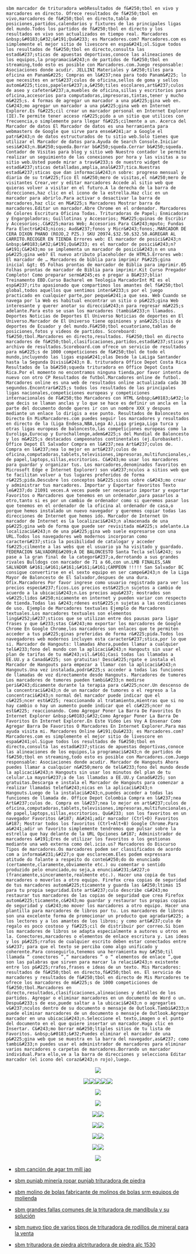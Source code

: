 
```
sbm marcador de trituradora webResultados de f&#250;tbol en vivo y marcadores en directo. Ofrece resultados de f&#250;tbol en vivo,marcadores de f&#250;tbol en directo,tabla de posiciones,partidos,calendarios y fixtures de las principales ligas del mundo.Todos los partidos de f&#250;tbol en directo y los resultados en vivo son actualizados en tiempo real. Marcadores &nbsp;&#0183;&#32;&#191;Qu&#233; es Marcadores.com? Marcadores.com es simplemente el mejor sitio de livescore en espa&#241;ol.Sigue todos los resultados de f&#250;tbol en directo,consulta las estad&#237;sticas de apuestas deportivas,conoce las alineaciones de los equipos,la programaci&#243;n de partidos de f&#250;tbol en streaming,todo esto es posible con Marcadores.com.Juego responsable: Asociaciones donde acudir. JELLINI Materiales y &#250;tiles para oficina en Panam&#225; Compras en l&#237;nea para todo Panam&#225; lo que necesites en art&#237;culos de oficina,sellos de goma y sellos autom&#225;ticos,papeler&#237;a,&#250;tiles escolares,art&#237;culos de aseo y cafeter&#237;a,muebles de oficina,sillas y escritorios para oficina,accesorios para computadoras,impresoras,tintas,tener y mucho m&#225;s. 4 formas de agregar un marcador a una p&#225;gina web en. C&#243;mo agregar un marcador a una p&#225;gina web en Internet Explorer.Es f&#225;cil crear un marcador personal en Internet Explorer (IE).Te permite tener acceso r&#225;pido a un sitio que utilices con frecuencia,o simplemente para llegar f&#225;cilmente a un. Acerca del Marcador de datos El Marcador de datos es una herramienta para webmasters de Google que sirve para ense&#241;ar a Google el patr&#243;n de datos estructurados de tu sitio web.Solo tienes que utilizar el Marcador de datos para.Ayuda de Search Console.Iniciar sesi&#243;n.B&#250;squeda.Borrar b&#250;squeda.Cerrar b&#250;squeda. Contador de Visitas para blog y sitio web Nuestro contador le permite realizar un seguimiento de las conexiones por hora y las visitas a su sitio web.Usted puede mirar a trav&#233;s de nuestro widget de estad&#237;sticas detalladas,amplia,anal&#237;tica.Nuestras estad&#237;sticas que dan informaci&#243;n sobre: progreso mensual y diaria de su tr&#225;fico El n&#250;mero de visitas,el n&#250;mero de visitantes Crear,ver y editar marcadores Accede al sitio web que quieras volver a visitar en el futuro.A la derecha de la barra de direcciones,haz clic en el icono de la estrella.Haz clic en un marcador para abrirlo.Para activar o desactivar la barra de marcadores,haz clic en M&#225;s Marcadores Mostrar barra de marcadores.Editar un marcador.Abre Chrome en el ordenador. Marcadores de Colores Escritura Oficina Todas. Trituradoras de Papel; Enmicadoras y Engargoladoras; Guillotinas y Accesorios; M&#225;quinas de Escribir y Accesorios;.C&#225;maras Web; Accesorios Para C&#243;mputo; Fundas Para Electr&#243;nicos; Aud&#237;fonos y Micr&#243;fonos;.MARCADOR DE CERA DIXON PHANO (ROJO,2 PZS.) SKU 20974.$32.50.$32.50.AGREGAR AL CARRITO.RECOGER EN TIENDA Errores web: El marcador de posici&#243;n &nbsp;&#0183;&#32;&#191;Qu&#233; es el marcador de posici&#243;n? &#191;C&#243;mo se implementa un marcador de posici&#243;n en una p&#225;gina web? El nuevo atributo placeholder de HTML5.Errores web: El marcador de … Marcadores de biblia para imprimir P&#225;gina inicial &gt; 05 Folhas prontas de marcador de Biblia para imprimir.05 Folhas prontas de marcador de Biblia para imprimir.Kit Curso Pregador Completo! Como preparar serm&#245;es e pregar a B&#237;blia! Treinamento EBD.Curso Bacharel em Teologia MarcadorInt MI es el esp&#237;ritu apasionado que compartimos los amantes del f&#250;tbol global,todos aquellos que sentimos inter&#233;s por el juego practicado en cualquier parte,por peque&#241;a que sea. Web Cuando se navega por la Web es habitual encontrar un sitio o p&#225;gina Web interesante y querer anotar su direcci&#243;n para regresar m&#225;s adelante.Para esto se usan los marcadores (tambi&#233;n llamados. Deportes Noticias de Deportes El Universo Noticias de deportes en El Universo.Marcador de El Universo tiene opiniones y an&#225;lisis de deportes de Ecuador y del mundo.F&#250;tbol ecuatoriano,tablas de posiciones,fotos y videos de partidos. Scoreboard: f&#250;tbol.Marcadores en directo,resultados. F&#250;tbol en directo marcadores de f&#250;tbol,clasificaciones,partidos,estad&#237;sticas y archivo de resultados.Scoreboard.com ofrece un servicio de resultados para m&#225;s de 1000 competiciones de f&#250;tbol de todo el mundo,incluyendo las ligas espa&#241;olas Desde la LaLiga Santander hasta la Segunda Divisi&#243;n B. trituradora Office Depot Costa Rica Resultados de la b&#250;squeda trituradora en Office Depot Costa Rica.Por el momento no encontramos ninguna tienda,por favor intenta de nuevo con otro CP Resultados de futbol.Marcadores online de futbol. Marcadores online es una web de resultados online actualizada cada 30 segundos.Encontrar&#225;s todos los resultados de las principales ligas nacionales,competiciones europeas y competiciones internacionales de F&#250;tbo Marcadores con HTML &nbsp;&#0183;&#32;lo que decis se llaman anclas y lo que se hace es definir un ancla en la parte del documento donde queres ir con un nombre XXX y despues mediante un enlace lo dirigis a ese punto. Resultados de Baloncesto en Directo En MisMarcadores.com puedes seguir los marcadores y resultados en directo de la (Liga Endesa,NBA,Lega A),Liga griega,Liga turca y otras ligas europeas de baloncesto,las competiciones europeas como la Euroliga,Eurocup y Eurochallenge,adem&#225;s del Mundial de Baloncesto y los m&#225;s destacados campeonatos continentales (ej.Eurobasket). Office Depot El Salvador Compra en l&#237;nea Art&#237;culos de. Compra en l&#237;nea lo mejor en art&#237;culos de oficina,computadoras,tablets,televisiones,impresoras,multifuncionales,cajas de papel,laptops,sillas,escritorios. C&#243;mo usar los marcadores para guardar y organizar tus. Los marcadores,denominados favoritos en Microsoft Edge e Internet Explorer) son v&#237;nculos a sitios web que te facilitan volver a tus lugares preferidos de forma r&#225;pida.Descubre los conceptos b&#225;sicos sobre c&#243;mo crear y administrar tus marcadores. Importar y Exportar favoritos Texto le&#237;do 21091 veces.A veces puede ser necesario importar y exportar Favoritos o Marcadores que tenemos en un ordenador,para pasarlos a otro,tanto si es por un cambio de ordenador como si queremos pasar los que tenemos en el ordenador de la oficina al ordenador de casa,o porque hemos instalado un nuevo navegador y queremos copiar todas las direcciones de Internet que hemos ido. Marcador de Internet Un marcador de Internet es la localizaci&#243;n almacenada de una p&#225;gina web de forma que puede ser revisitada m&#225;s adelante.La localizaci&#243;n de una p&#225;gina web suele expresarse con una URL.Todos los navegadores web modernos incorporan como caracter&#237;stica la posibilidad de catalogar y acceder f&#225;cilmente a las webs que el usuario ya ha visitado y guardado. FEDERACION SALVADORE&#209;A DE BALONCESTO Santa Tecla sell&#243; su pase a la gran final de la categor&#237;a,derrotando a sus grandes rivales Bulldogs con marcador de 71 a 66,con un.LMB FINALES,SAN SALVADOR &#161;&#161;&#161;&#161;&#161;CAMPEON !!!!! San Salvador BC consigue convertirse en el sexto equipo en ser campe&#243;n de la Liga Mayor de Baloncesto de El Salvador,despues de una dura. Ofix.Marcadores Por favor ingrese como usuario registrado para ver los precios espec&#237;ficos.Los precios est&#225;n sujetos a cambio de acuerdo a la ubicaci&#243;n.Los precios aqu&#237; mostrados son v&#225;lidos &#250;nicamente en internet y pueden variar con respecto de tienda.Todas las &#243;rdenes est&#225;n sujetas a las condiciones de uso. Ejemplo de Marcadores textuales Ejemplo de Marcadores textuales.Los marcadores textuales son elementos ling&#252;&#237;sticos que se utilizan entre dos pausas para ligar frases y que &#233;stas C&#243;mo exportar los marcadores de Google Chrome En Google Chrome,los marcadores son enlaces que te permiten acceder a tus p&#225;ginas preferidas de forma r&#225;pida.Todos los navegadores web modernos incluyen esta caracter&#237;stica,por lo que si. Marcador de Hangouts: llamadas Ahora,puedes llamar a cualquier tel&#233;fono del mundo con la aplicaci&#243;n Hangouts sin usar el plan de tarifas de tu m&#243;vil.&#161;Casi todas las llamadas a EE.UU.y a Canad&#225; son gratuitas! Desc&#225;rgate e instala el Marcador de Hangouts para empezar a llamar con la aplicaci&#243;n Hangouts.Una vez instalada,podr&#225;s acceder a todas las funciones de llamadas de voz directamente desde Hangouts. Marcadores de tumores Los marcadores de tumores pueden tambi&#233;n medirse peri&#243;dicamente durante la terapia para c&#225;ncer.Un descenso de la concentraci&#243;n de un marcador de tumores o el regreso a la concentraci&#243;n normal del marcador puede indicar que el c&#225;ncer est&#225; reaccionando al tratamiento,mientras que si no hay cambio o hay un aumento puede indicar que el c&#225;ncer no est&#225; reaccionando. Como Agregar Poner La Barra De Favoritos En Internet Explorer &nbsp;&#0183;&#32;Como Agregar Poner La Barra De Favoritos En Internet Explorer.En Este Video Les Voy A Ensenar Como Agregar Barra De Favoritos O Marcadores En Internet Explorer.Para mas ayuda visita mi. Marcadores Online &#191;Qu&#233; es Marcadores.com? Marcadores.com es simplemente el mejor sitio de livescore en espa&#241;ol.Sigue todos los resultados de f&#250;tbol en directo,consulta las estad&#237;sticas de apuestas deportivas,conoce las alineaciones de los equipos,la programaci&#243;n de partidos de f&#250;tbol en streaming,todo esto es posible con Marcadores.com.Juego responsable: Asociaciones donde acudir. Marcador de Hangouts Ahora puedes llamar a cualquier n&#250;mero de tel&#233;fono del mundo desde la aplicaci&#243;n Hangouts sin usar los minutos del plan de tu celular.La mayor&#237;a de las llamadas a EE.UU.y Canad&#225; son gratuitas.Descarga e instala el Marcador de Hangouts para comenzar a realizar llamadas telef&#243;nicas en la aplicaci&#243;n Hangouts.Luego de la instalaci&#243;n,puedes acceder a todas las funciones de llamada de. Office Depot Colombia Compra en l&#237;nea Art&#237;culos de. Compra en l&#237;nea lo mejor en art&#237;culos de oficina,computadoras,tablets,televisiones,impresoras,multifuncionales,cajas de papel,laptops,sillas,escritorios. Qu&#233; son los favoritos en un navegador Favoritos &#187; A&#241;adir marcador (Ctrl+D) Favoritos &#187; Mostrar todos los favoritos (Ctrl+Alt+B) Google Chrome.Para a&#241;adir un favorito simplemente tendremos que pulsar sobre la estrella que hay delante de la URL Opciones &#187; Administrador de marcadores &#191;Eres de utilizar los favoritos o los gestionas mediante una web externa como del.icio.us? Marcadores do Discurso Tipos de marcadores.Os marcadores podem ser classificados de acordo com a informa&#231;&#227;o que esclarecem.Eles podem expressara atitude do falante a respeito do conte&#250;do do enunciado (certamente,claramente,obviamente etc.) ou comentar o sentido produzido pelo enunciado,ou seja,a enuncia&#231;&#227;o (francamente,sinceramente,realmente etc.). Hacer una copia de tus marcadores o moverlos a otro equipo. Firefox crea copias de seguridad de tus marcadores autom&#225;ticamente y guarda las &#250;ltimas 15 para tu propia seguridad.Este art&#237;culo describe c&#243;mo restaurar tus marcadores de las copias de seguridad que crea Firefox autom&#225;ticamente,c&#243;mo guardar y restaurar tus propias copias de seguridad y c&#243;mo mover los marcadores a otro equipo. Hacer una plantilla para marcadores de libros por tu. Los marcadores de libros son una excelente forma de promocionar un producto que agradar&#225; a los lectores y a los amantes de los libros; y como art&#237;culo de regalo es poco costoso y f&#225;cil de distribuir por correo.Si bien los marcadores de libros se adapta especialmente a autores u otros en la. Conectores,marcadores o elementos de enlace escritura y. Las ideas y los p&#225;rrafos de cualquier escrito deben estar conectados entre s&#237; para que el texto se perciba como algo unificado y coherente.Para conseguirlo,tenemos una herramienta muy &#250;til llamada “ conectores ”,“ marcadores ” o “ elementos de enlace ”,que son las palabras que sirven para marcar la relaci&#243;n existente entre los p&#225;rrafos,frases e ideas de un texto. Mis Marcadores: resultados de f&#250;tbol en directo,f&#250;tbol en. El servicio de marcadores y resultados de f&#250;tbol en directo de Mis Marcadores te ofrece los marcadores de m&#225;s de 1000 competiciones de f&#250;tbol.Marcadores en directo,resultados,clasificaciones,alineaciones y detalles de los partidos. Agregar o eliminar marcadores en un documento de Word o un. Despu&#233;s de eso,puede saltar a la ubicaci&#243;n o agregarles v&#237;nculos dentro de su documento o mensaje de Outlook.Tambi&#233;n puede eliminar marcadores de un documento o mensaje de Outlook.Agregar marcador en una ubicaci&#243;n.Seleccione el texto,imagen o el punto del documento en el que quiere insertar un marcador.Haga clic en Insertar. C&#243;mo borrar m&#250;ltiples sitios de tu lista de Favoritos. &nbsp;&#0183;&#32;Puedes eliminar el marcador de una p&#225;gina web que se muestra en la barra del navegador,as&#237; como tambi&#233;n puedes usar el administrador de marcadores para eliminar varios marcadores o carpetas de marcadores.Borrando un marcador individual.Para ello,ve a la barra de direcciones y selecciona Editar marcador (el icono del coraz&#243;n rojo),luego. 
```

<div align="center">

<a href="https://es-crusher.shibang-china.com/github&k=sbm+marcador+de+trituradora+web"><img src="https://static.shibang-china.com/es/crusher/logo.jpg"></a>

<a href="https://es-crusher.shibang-china.com/github&k=sbm+marcador+de+trituradora+web"><img src="https://static.shibang-china.com/es/crusher/index.jpg"></a><a href="https://es-crusher.shibang-china.com/material.htmlgithub&k=sbm+marcador+de+trituradora+web"><img src="https://static.shibang-china.com/es/crusher/material.jpg"></a><a href="https://es-crusher.shibang-china.com/application.htmlgithub&k=sbm+marcador+de+trituradora+web"><img src="https://static.shibang-china.com/es/crusher/application.jpg"></a><a href="https://es-crusher.shibang-china.com/aboutus.htmlgithub&k=sbm+marcador+de+trituradora+web"><img src="https://static.shibang-china.com/es/crusher/aboutus.jpg"></a><a href="https://es-crusher.shibang-china.com/contact.htmlgithub&k=sbm+marcador+de+trituradora+web"><img src="https://static.shibang-china.com/es/crusher/contact.jpg"></a>

<a href="https://es-crusher.shibang-china.com/github&k=sbm+marcador+de+trituradora+web"><img src="https://static.shibang-china.com/es/crusher/banner.jpg"></a>

<a href="https://swt.shibang-china.com/github&k=sbm+marcador+de+trituradora+web"><img src="https://static.shibang-china.com/es/crusher/text.jpg"></a>

<a href="https://swt.shibang-china.com/github&k=sbm+marcador+de+trituradora+web"><img src="https://static.shibang-china.com/es/crusher/chat.jpg"></a><a href="https://es-crusher.shibang-china.com/contact.htmlgithub&k=sbm+marcador+de+trituradora+web"><img src="https://static.shibang-china.com/es/crusher/message.jpg"></a>

<a href="https://es-crusher.shibang-china.com/products/pe.htmlgithub&k=sbm+marcador+de+trituradora+web"><img src="https://static.shibang-china.com/es/crusher/pe.jpg"></a><a href="https://es-crusher.shibang-china.com/products/pf.htmlgithub&k=sbm+marcador+de+trituradora+web"><img src="https://static.shibang-china.com/es/crusher/pf.jpg"></a>

<a href="https://es-crusher.shibang-china.com/products/hpt.htmlgithub&k=sbm+marcador+de+trituradora+web"><img src="https://static.shibang-china.com/es/crusher/hpt.jpg"></a><a href="https://es-crusher.shibang-china.com/products/vsi.htmlgithub&k=sbm+marcador+de+trituradora+web"><img src="https://static.shibang-china.com/es/crusher/vsi.jpg"></a>

<a href="https://es-crusher.shibang-china.com/products/klv.htmlgithub&k=sbm+marcador+de+trituradora+web"><img src="https://static.shibang-china.com/es/crusher/klv.jpg"></a><a href="https://es-crusher.shibang-china.com/products/portable.htmlgithub&k=sbm+marcador+de+trituradora+web"><img src="https://static.shibang-china.com/es/crusher/portable.jpg"></a>

<a href="https://swt.shibang-china.com/github&k=sbm+marcador+de+trituradora+web"><img src="https://static.shibang-china.com/es/crusher/case.jpg"></a>

</div>


* [sbm canción de agar tm mill jao](sbm%20canci%C3%B3n%20de%20agar%20tm%20mill%20jao.md)

* [sbm punjab minería ropar punjab trituradora de piedra](sbm%20punjab%20miner%C3%ADa%20ropar%20punjab%20trituradora%20de%20piedra.md)

* [sbm molino de bolas fabricante de molinos de bolas srm equipos de molienda](sbm%20molino%20de%20bolas%20fabricante%20de%20molinos%20de%20bolas%20srm%20equipos%20de%20molienda.md)

* [sbm grandes fallas comunes de la trituradora de mandíbula y su solución](sbm%20grandes%20fallas%20comunes%20de%20la%20trituradora%20de%20mand%C3%ADbula%20y%20su%20soluci%C3%B3n.md)

* [sbm nuevo tipo de varios tipos de trituradora de rodillos de mineral para la venta](sbm%20nuevo%20tipo%20de%20varios%20tipos%20de%20trituradora%20de%20rodillos%20de%20mineral%20para%20la%20venta.md)

* [sbm trituradora de piedra alctrituradora de piedra alc 1530](sbm%20trituradora%20de%20piedra%20alctrituradora%20de%20piedra%20alc%201530.md)